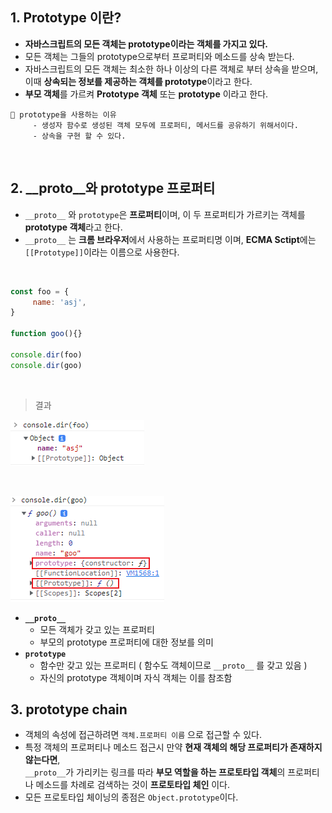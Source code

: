 ## 1. Prototype 이란?
- **자바스크립트의 모든 객체는 prototype이라는 객체를 가지고 있다.** 
- 모든 객체는 그들의 prototype으로부터 프로퍼티와 메소드를 상속 받는다.
- 자바스크립트의 모든 객체는 최소한 하나 이상의 다른 객체로 부터 상속을 받으며, 이때 **상속되는 정보를 제공하는 객체를 prototype**이라고 한다.
- **부모 객체**를 가르켜 **Prototype 객체** 또는 **prototype** 이라고 한다.

```
📌 prototype을 사용하는 이유
     - 생성자 함수로 생성된 객체 모두에 프로퍼티, 메서드를 공유하기 위해서이다.
     - 상속을 구현 할 수 있다. 
```     


<br>

## 2. __proto__와 prototype 프로퍼티
- ```__proto__```  와 ```prototype```은 **프로퍼티**이며, 이 두 프로퍼티가 가르키는 객체를 **prototype 객체**라고 한다. 
- ```__proto__``` 는 **크롬 브라우저**에서 사용하는 프로퍼티명 이며, **ECMA Sctipt**에는 ```[[Prototype]]```이라는 이름으로 사용한다.

<br>

```javascript
const foo = {
     name: 'asj',
}

function goo(){}

console.dir(foo)
console.dir(goo)

```
<br>

> 결과 

![image](image/proto.PNG)

<br>

![image](image/prototype.png)


- **```__proto__```**
     - 모든 객체가 갖고 있는 프로퍼티
     - 부모의 prototype 프로퍼티에 대한 정보를 의미
- **```prototype```**
     - 함수만 갖고 있는 프로퍼티 ( 함수도 객체이므로 ```__proto__``` 를 갖고 있음 )
     - 자신의 prototype 객체이며 자식 객체는 이를 참조함 


## 3. prototype chain
- 객체의 속성에 접근하려면 ```객체.프로퍼티 이름``` 으로 접근할 수 있다. 
- 특정 객체의 프로퍼티나 메소드 접근시 만약 **현재 객체의 해당 프로퍼티가 존재하지 않는다면**,  
  ```__proto__```가 가리키는 링크를 따라 **부모 역할을 하는 프로토타입 객체**의 프로퍼티나 메소드를 차례로 검색하는 것이 **프로토타입 체인** 이다.
- 모든 프로토타입 체이닝의 종점은 ```Object.prototype```이다.

